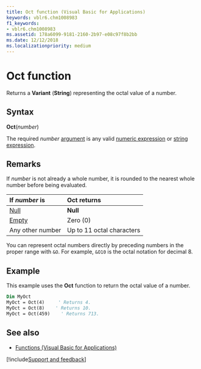 ```yaml
---
title: Oct function (Visual Basic for Applications)
keywords: vblr6.chm1008983
f1_keywords:
- vblr6.chm1008983
ms.assetid: 178a6099-9181-2160-2b97-e08c97f8b2bb
ms.date: 12/12/2018
ms.localizationpriority: medium
---
```



# Oct function

Returns a **Variant** (**String**) representing the octal value of a number.

## Syntax

**Oct**(_number_)

The required _number_ [argument](../../Glossary/vbe-glossary.md#argument) is any valid [numeric expression](../../Glossary/vbe-glossary.md#numeric-expression) or [string expression](../../Glossary/vbe-glossary.md#string-expression).

## Remarks

If _number_ is not already a whole number, it is rounded to the nearest whole number before being evaluated.

|If _number_ is|Oct returns|
|:-----|:-----|
|[Null](../../Glossary/vbe-glossary.md#null)|**Null**|
|[Empty](../../Glossary/vbe-glossary.md#empty)|Zero (0)|
|Any other number|Up to 11 octal characters|

You can represent octal numbers directly by preceding numbers in the proper range with `&O`. For example, `&O10` is the octal notation for decimal 8.

## Example

This example uses the **Oct** function to return the octal value of a number.

```vb
Dim MyOct
MyOct = Oct(4)     ' Returns 4.
MyOct = Oct(8)    ' Returns 10.
MyOct = Oct(459)    ' Returns 713.

```

## See also

- [Functions (Visual Basic for Applications)](../functions-visual-basic-for-applications.md)

[!include[Support and feedback](~/includes/feedback-boilerplate.md)]